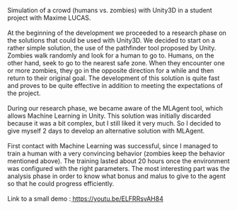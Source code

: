 Simulation of a crowd (humans vs. zombies) with Unity3D in a student project with Maxime LUCAS. 
<br>
<br>
At the beginning of the development we proceeded to a research phase on the solutions that could be used with Unity3D. We decided to start on a rather simple solution, the use of the pathfinder tool proposed by Unity. Zombies walk randomly and look for a human to go to. Humans, on the other hand, seek to go to the nearest safe zone. When they encounter one or more zombies, they go in the opposite direction for a while and then return to their original goal. The development of this solution is quite fast and proves to be quite effective in addition to meeting the expectations of the project. 
<br>
<br>
During our research phase, we became aware of the MLAgent tool, which allows Machine Learning in Unity. This solution was initially discarded because it was a bit complex, but I still liked it very much. So I decided to give myself 2 days to develop an alternative solution with MLAgent. 
<br>
<br>
First contact with Machine Learning was successful, since I managed to train a human with a very convincing behavior (zombies keep the behavior mentioned above). The training lasted about 20 hours once the environment was configured with the right parameters. The most interesting part was the analysis phase in order to know what bonus and malus to give to the agent so that he could progress efficiently. 
<br>
<br>
Link to a small demo :<ins style="color:DodgerBlue;"> https://youtu.be/ELFRRsvAH84</ins>
